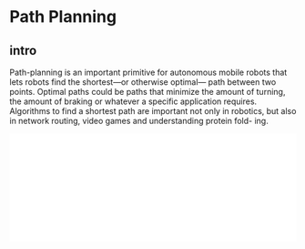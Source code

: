 # Path Planning

## intro
Path-planning is an important primitive for autonomous mobile
robots that lets robots find the shortest—or otherwise optimal—
path between two points. Optimal paths could be paths that
minimize the amount of turning, the amount of braking or
whatever a specific application requires. Algorithms to find
a shortest path are important not only in robotics, but also in
network routing, video games and understanding protein fold-
ing.

![Alt text](./carbon.svg)


